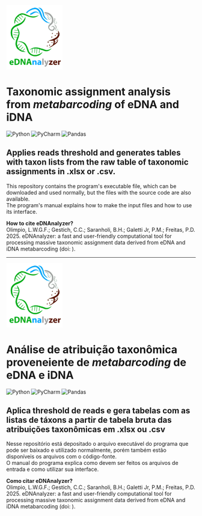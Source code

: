 <img src='img/logo_ednanalyzer_nome.png' width="150"/>

# Taxonomic assignment analysis from _metabarcoding_ of eDNA and iDNA

![Python](https://img.shields.io/badge/python-3670A0?style=Flat&logo=python&logoColor=ffdd54)
![PyCharm](https://img.shields.io/badge/pycharm-143?style=Flat&logo=pycharm&logoColor=black&color=black&labelColor=green)
![Pandas](https://img.shields.io/badge/pandas-%23150458.svg?style=Flat&logo=pandas&logoColor=white)

## Applies reads threshold and generates tables with taxon lists from the raw table of taxonomic assignments in .xlsx or .csv.

This repository contains the program's executable file, which can be downloaded and used normally, but the files with the source code are also available.  
The program's manual explains how to make the input files and how to use its interface.

**How to cite eDNAnalyzer?**  
Olimpio, L.W.G.F.; Gestich, C.C.; Saranholi, B.H.;
Galetti Jr, P.M.; Freitas, P.D. 2025. eDNAnalyzer: a fast and user-friendly
computational tool for processing massive taxonomic assignment data derived
from eDNA and iDNA metabarcoding (doi: ).

---

<img src='img/logo_ednanalyzer_nome.png' width="150"/>

# Análise de atribuição taxonômica proveneiente de _metabarcoding_ de eDNA e iDNA

![Python](https://img.shields.io/badge/python-3670A0?style=Flat&logo=python&logoColor=ffdd54)
![PyCharm](https://img.shields.io/badge/pycharm-143?style=Flat&logo=pycharm&logoColor=black&color=black&labelColor=green)
![Pandas](https://img.shields.io/badge/pandas-%23150458.svg?style=Flat&logo=pandas&logoColor=white)

## Aplica threshold de reads e gera tabelas com as listas de táxons a partir de tabela bruta das atribuições taxonômicas em .xlsx ou .csv

Nesse repositório está depositado o arquivo executável do programa que pode ser baixado e utilizado normalmente, porém também estão disponíveis os arquivos com o código-fonte.  
O manual do programa explica como devem ser feitos os arquivos de entrada e como utilizar sua interface.

**Como citar eDNAnalyzer?**  
Olimpio, L.W.G.F.; Gestich, C.C.; Saranholi, B.H.;
Galetti Jr, P.M.; Freitas, P.D. 2025. eDNAnalyzer: a fast and user-friendly
computational tool for processing massive taxonomic assignment data derived
from eDNA and iDNA metabarcoding (doi: ).